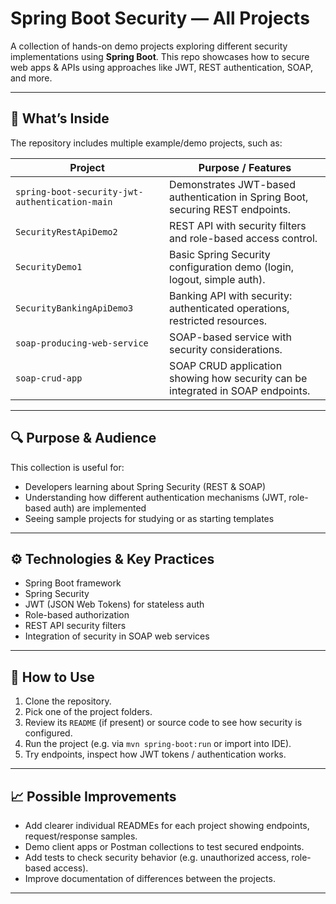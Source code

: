 

# Spring Boot Security — All Projects

A collection of hands-on demo projects exploring different security implementations using **Spring Boot**. This repo showcases how to secure web apps & APIs using approaches like JWT, REST authentication, SOAP, and more.

---

## 🧰 What’s Inside

The repository includes multiple example/demo projects, such as:

| Project                                        | Purpose / Features                                                              |
| ---------------------------------------------- | ------------------------------------------------------------------------------- |
| `spring-boot-security-jwt-authentication-main` | Demonstrates JWT-based authentication in Spring Boot, securing REST endpoints.  |
| `SecurityRestApiDemo2`                         | REST API with security filters and role-based access control.                   |
| `SecurityDemo1`                                | Basic Spring Security configuration demo (login, logout, simple auth).          |
| `SecurityBankingApiDemo3`                      | Banking API with security: authenticated operations, restricted resources.      |
| `soap-producing-web-service`                   | SOAP-based service with security considerations.                                |
| `soap-crud-app`                                | SOAP CRUD application showing how security can be integrated in SOAP endpoints. |

---

## 🔍 Purpose & Audience

This collection is useful for:

* Developers learning about Spring Security (REST & SOAP)
* Understanding how different authentication mechanisms (JWT, role-based auth) are implemented
* Seeing sample projects for studying or as starting templates

---

## ⚙️ Technologies & Key Practices

* Spring Boot framework
* Spring Security
* JWT (JSON Web Tokens) for stateless auth
* Role-based authorization
* REST API security filters
* Integration of security in SOAP web services

---

## 🚀 How to Use

1. Clone the repository.
2. Pick one of the project folders.
3. Review its `README` (if present) or source code to see how security is configured.
4. Run the project (e.g. via `mvn spring-boot:run` or import into IDE).
5. Try endpoints, inspect how JWT tokens / authentication works.

---

## 📈 Possible Improvements

* Add clearer individual READMEs for each project showing endpoints, request/response samples.
* Demo client apps or Postman collections to test secured endpoints.
* Add tests to check security behavior (e.g. unauthorized access, role-based access).
* Improve documentation of differences between the projects.

---

